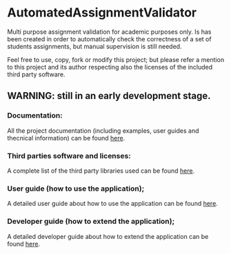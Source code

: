 # AutomatedAssignmentValidator
Multi purpose assignment validation for academic purposes only.
Is has been created in order to automatically check the correctness of a set of students assignments, but manual supervision is still needed.

Feel free to use, copy, fork or modify this project; but please refer a mention to this project and its author respecting also the licenses of the included third party software.

## WARNING: still in an early development stage.

### Documentation:
All the project documentation (including examples, user guides and thecnical information) can be found [here](https://fherstk.github.io/AutomatedAssignmentValidator/).

### Third parties software and licenses:
A complete list of the third party libraries used can be found [here](https://fherstk.github.io/AutomatedAssignmentValidator/articles/credits.html).

### User guide (how to use the application);
A detailed user guide about how to use the application can be found [here](https://fherstk.github.io/AutomatedAssignmentValidator/articles/howto.html).

### Developer guide (how to extend the application);
A detailed developer guide about how to extend the application can be found [here](https://fherstk.github.io/AutomatedAssignmentValidator/articles/extend.html).